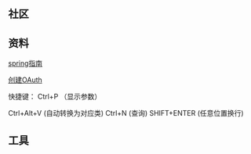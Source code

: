 ## 社区

## 资料
[spring指南](https://spring.io/guides)

[创建OAuth](https://docs.github.com/cn/developers/apps/building-oauth-apps/creating-an-oauth-app)

快捷键： Ctrl+P （显示参数）
        
Ctrl+Alt+V  (自动转换为对应类)
Ctrl+N      (查询)
SHIFT+ENTER (任意位置换行)





## 工具

